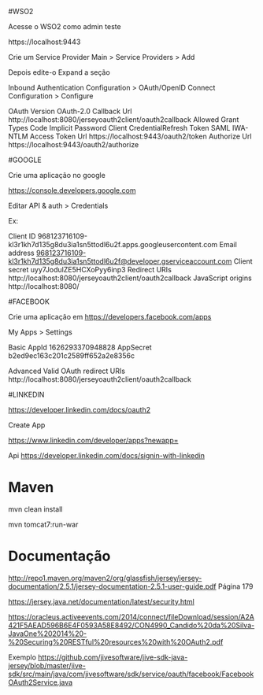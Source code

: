 #WSO2

Acesse o WSO2 como admin teste

https://localhost:9443

Crie um Service Provider
Main > Service Providers > Add

Depois edite-o
Expand a seção 

Inbound Authentication Configuration > OAuth/OpenID Connect Configuration > Configure


OAuth Version	    OAuth-2.0
Callback Url        http://localhost:8080/jerseyoauth2client/oauth2callback	
Allowed Grant Types	Code Implicit Password Client CredentialRefresh Token SAML IWA-NTLM
Access Token Url	https://localhost:9443/oauth2/token
Authorize Url	    https://localhost:9443/oauth2/authorize



#GOOGLE

Crie uma aplicação no google

https://console.developers.google.com

Editar
API & auth > Credentials

Ex:

Client ID	        968123716109-kl3r1kh7d135g8du3ia1sn5ttodl6u2f.apps.googleusercontent.com
Email address       968123716109-kl3r1kh7d135g8du3ia1sn5ttodl6u2f@developer.gserviceaccount.com
Client secret       uyy7JodulZE5HCXoPyy6inp3
Redirect URIs       http://localhost:8080/jerseyoauth2client/oauth2callback
JavaScript origins	http://localhost:8080/


#FACEBOOK

Crie uma aplicação em
https://developers.facebook.com/apps

My Apps > Settings

Basic
AppId     1626293370948828
AppSecret b2ed9ec163c201c2589ff652a2e8356c

Advanced
Valid OAuth redirect URIs http://localhost:8080/jerseyoauth2client/oauth2callback


#LINKEDIN

https://developer.linkedin.com/docs/oauth2

Create App

https://www.linkedin.com/developer/apps?newapp=

Api
https://developer.linkedin.com/docs/signin-with-linkedin


# Maven

mvn clean install

mvn tomcat7:run-war


# Documentação

http://repo1.maven.org/maven2/org/glassfish/jersey/jersey-documentation/2.5.1/jersey-documentation-2.5.1-user-guide.pdf
Página 179

https://jersey.java.net/documentation/latest/security.html

https://oracleus.activeevents.com/2014/connect/fileDownload/session/A2A421F5AEAD596B6E4F0593A58E8492/CON4990_Candido%20da%20Silva-JavaOne%202014%20-%20Securing%20RESTful%20resources%20with%20OAuth2.pdf

Exemplo
https://github.com/jivesoftware/jive-sdk-java-jersey/blob/master/jive-sdk/src/main/java/com/jivesoftware/sdk/service/oauth/facebook/FacebookOAuth2Service.java
